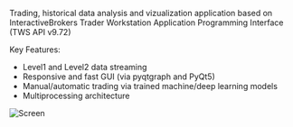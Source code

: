 Trading, historical data analysis and vizualization application based on InteractiveBrokers Trader Workstation Application Programming Interface (TWS API v9.72)

Key Features:
- Level1 and Level2 data streaming
- Responsive and fast GUI (via pyqtgraph and PyQt5)
- Manual/automatic trading via trained machine/deep learning models
- Multiprocessing architecture

![Screen](https://user-images.githubusercontent.com/73600288/122332190-4d7aa900-cf36-11eb-9775-a63402bbceb9.png)

